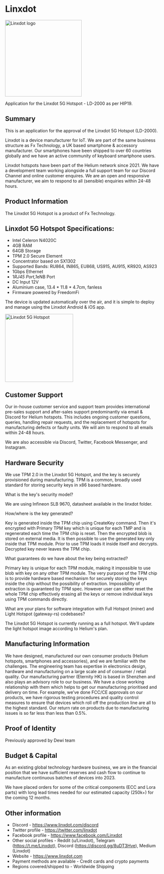 # Linxdot

<img src="https://www.linxdot.com/images/logo-linxdot.png" alt="Linxdot logo" width=250 />
  
Application for the Linxdot 5G Hotspot - LD-2000 as per HIP19.
  

## Summary
  
This is an application for the approval of the Linxdot 5G Hotspot (LD-2000).

Linxdot is a device manufacturer for IoT. We are part of the same business structure as Fx Technology, a UK based smartphone & accessory manufacturer. Our smartphones have been shipped to over 60 countries globally and we have an active community of keyboard smartphone users.

Linxdot hotspots have been part of the Helium network since 2021. We have a development team working alongside a full support team for our Discord Channel and online customer enquires. We are an open and responsive manufacturer, we aim to respond to all (sensible) enquiries within 24-48 hours.


## Product Information 

The Linxdot 5G Hotspot is a product of Fx Technology.


## Linxdot 5G Hotspot Specifications:

  *   Intel Celeron N4020C
  *   4GB RAM
  *   64GB Storage
  *   TPM 2.0 Secure Element
  *   Concentrator based on SX1302
  *   Supported Bands: RU864, IN865, EU868, US915, AU915, KR920, AS923
  *   1Gbps Ethernet
  *   1*RJ45 Port,1*eNB Port
  *   DC Input 12V
  *   Aluminium case, 13.4 * 11.8 * 4.7cm, fanless
  *   Firmware powered by FreedomFi


The device is updated automatically over the air, and it is simple to deploy and manage using the Linxdot Android & iOS app.

<img src="https://www.linxdot.com/wp-content/uploads/2023/01/B97A6115-2-scaled.jpeg" alt="Linxdot 5G Hotspot" width=222 />


## Customer Support

Our in-house customer service and support team provides international pre-sales support and after-sales support predominantly via email & Discord for Helium hotspots. This includes ongoing customer questions, queries, handling repair requests, and the replacement of hotspots for manufacturing defects or faulty units. We will aim to respond to all emails within 24-48 hours. 

We are also accessible via Discord, Twitter, Facebook Messenger, and Instagram.


## Hardware Security

We use TPM 2.0 in the Linxdot 5G Hotspot, and the key is securely provisioned during manufacturing. TPM is a common, broadly used standard for storing security keys in x86 based hardware.

What is the key's security model?

We are using Infineon SLB 9670, datasheet available in the linxdot folder.

How/where is the key generated?

Key is generated inside the TPM chip using CreateKey command. Then it's encrypted with Primary TPM key which is unique for each TMP and is regenerated each time the TPM chip is reset. Then the encrypted blob is stored on external media. It is then possible to use the generated key only inside that TPM module. Prior to use TPM loads it inside itself and decrypts. Decrypted key never leaves the TPM chip.

What guarantees do we have about the key being extracted?

Primary key is unique for each TPM module, making it impossible to use blob with key on any other TPM module. The very purpose of the TPM chip is to provide hardware based mechanism for securely storing the keys inside the chip without the possibility of extraction. Impossibility of extraction is guaranteed by TPM spec. However user can either reset the whole TPM chip effectively erasing all the keys or remove individual keys using TPM commands directly.

What are your plans for software integration with Full Hotspot (miner) and Light Hotspot (gateway-rs) codebases?

The Linxdot 5G Hotspot is currently running as a full hotspot. We'll update the light hotspot image according to Helium's plan.

## Manufacturing Information

We have designed, manufactured our own consumer products (Helium hotspots, smartphones and accessories), and we are familiar with the challenges. The engineering team has expertise in electronics design, hardware and manufacturing on a large scale and of consumer / retail quality.  Our manufacturing partner (Eternity HK) is based in Shenzhen and also plays an advisory role to our business. We have a close working relationship with them which helps to get our manufacturing prioritised and delivery on time. For example, we’ve done FCC/CE approvals on our products, we have rigorous testing procedures and quality control measures to ensure that devices which roll off the production line are all to the highest standard. Our return rate on products due to manufacturing issues is so far less than less than 0.5%.


## Proof of Identity

Previously approved by Dewi team


## Budget & Capital

As an existing global technology hardware business, we are in the financial position that we have sufficient reserves and cash flow to continue to manufacture continuous batches of devices into 2023. 

We have placed orders for some of the critical components (ECC and Lora parts) with long lead times needed for our estimated capacity (250k+) for the coming 12 months.


## Other information

  *   Discord - https://www.linxdot.com/discord
  *   Twitter profile - https://twitter.com/linxdot 
  *   Facebook profile - https://www.facebook.com/Linxdot 
  *   Other social profiles - Reddit (u/Linxdot), Telegram (https://t.me/Linxdot), Discord (https://discord.gg/8uDT3Hve),  Medium (Linxdot)    
  *   Website - https://www.linxdot.com 
  *   Payment methods are available - Credit cards and crypto payments
  *   Regions covered/shipped to - Worldwide Shipping
